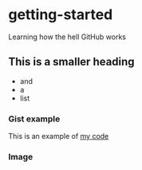 # getting-started
Learning how the hell GitHub works

## This is a smaller heading 
* and 
* a
* list

### Gist example
This is an example of [my code](https://gist.github.com/diegozaram/24343eabe1501e9ca8db55f2063ebcef)

### Image 
